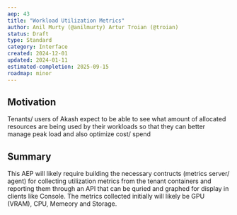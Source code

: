 ```yaml
---
aep: 43
title: "Workload Utilization Metrics"
author: Anil Murty (@anilmurty) Artur Troian (@troian)
status: Draft
type: Standard
category: Interface
created: 2024-12-01
updated: 2024-01-11
estimated-completion: 2025-09-15
roadmap: minor
---
```


## Motivation

Tenants/ users of Akash expect to be able to see what amount of allocated resources are being used by their workloads so that they can better manage peak load and also optimize cost/ spend

## Summary

This AEP will likely require building the necessary contructs (metrics server/ agent) for collecting utilization metrics from the tenant containers and reporting them through an API that can be quried and graphed for display in clients like Console. The metrics collected initially will likely be GPU (VRAM), CPU, Memeory and Storage.
